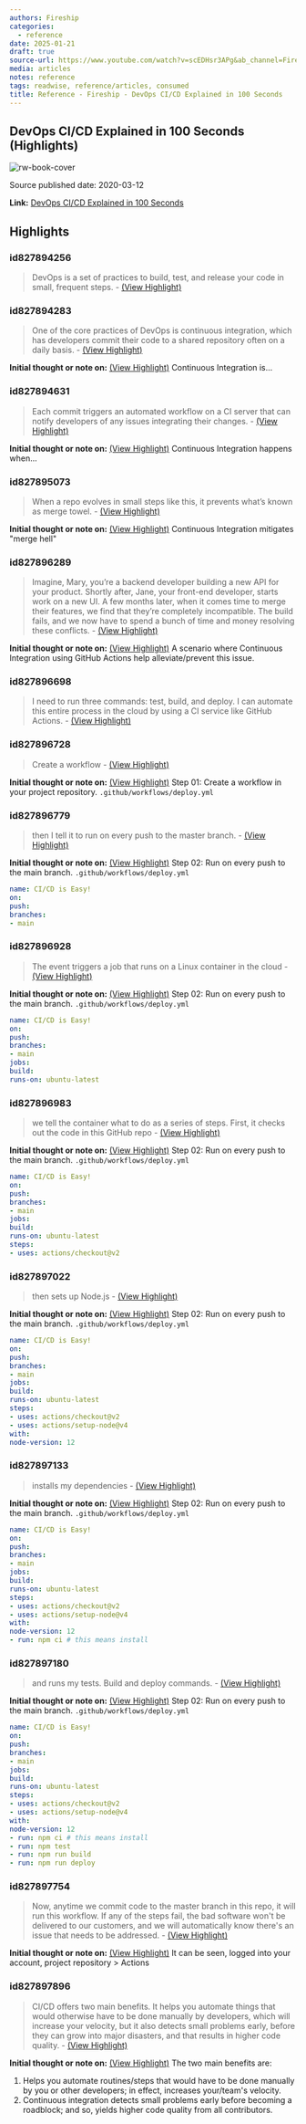 ```yaml
---
authors: Fireship
categories:
  - reference
date: 2025-01-21
draft: true
source-url: https://www.youtube.com/watch?v=scEDHsr3APg&ab_channel=Fireship
media: articles
notes: reference
tags: readwise, reference/articles, consumed
title: Reference - Fireship - DevOps CI/CD Explained in 100 Seconds
---
```

## DevOps CI/CD Explained in 100 Seconds (Highlights)

![rw-book-cover](https://i.ytimg.com/vi/scEDHsr3APg/maxresdefault.jpg)

Source published date: 2020-03-12

**Link:** [DevOps CI/CD Explained in 100 Seconds](https://www.youtube.com/watch?v=scEDHsr3APg&ab_channel=Fireship)

## Highlights
### id827894256

> DevOps is a set of practices to build, test, and release your code in small, frequent steps.
> \- [(View Highlight)](https://read.readwise.io/read/01jfrhwm1jk0qq1vtr1q8ex5nq)

### id827894283

> One of the core practices of DevOps is continuous integration, which has developers commit their code to a shared repository often on a daily basis.
> \- [(View Highlight)](https://read.readwise.io/read/01jfrhxae8ahx6p44g5kxtbg6b)

**Initial thought or note on:** [(View Highlight)](https://read.readwise.io/read/01jfrhxae8ahx6p44g5kxtbg6b)
Continuous Integration is...

### id827894631

> Each commit triggers an automated workflow on a CI server that can notify developers of any issues integrating their changes.
> \- [(View Highlight)](https://read.readwise.io/read/01jfrhz53ehpjvy37ctetjwzzn)

**Initial thought or note on:** [(View Highlight)](https://read.readwise.io/read/01jfrhz53ehpjvy37ctetjwzzn)
Continuous Integration happens when...

### id827895073

> When a repo evolves in small steps like this, it prevents what’s known as merge towel.
> \- [(View Highlight)](https://read.readwise.io/read/01jfrj018g152bz2v32ehhxt6x)

**Initial thought or note on:** [(View Highlight)](https://read.readwise.io/read/01jfrj018g152bz2v32ehhxt6x)
Continuous Integration mitigates "merge hell"

### id827896289

> Imagine, Mary, you’re a backend developer building a new API for your product. Shortly after, Jane, your front-end developer, starts work on a new UI. A few months later, when it comes time to merge their features, we find that they’re completely incompatible. The build fails, and we now have to spend a bunch of time and money resolving these conflicts.
> \- [(View Highlight)](https://read.readwise.io/read/01jfrj2g9wrfm7cf4ddb5a0gzs)

**Initial thought or note on:** [(View Highlight)](https://read.readwise.io/read/01jfrj2g9wrfm7cf4ddb5a0gzs)
A scenario where Continuous Integration using GitHub Actions help alleviate/prevent this issue.

### id827896698

> I need to run three commands: test, build, and deploy. I can automate this entire process in the cloud by using a CI service like GitHub Actions.
> \- [(View Highlight)](https://read.readwise.io/read/01jfrj5ttv6s8ctkkpdr0vr2n5)

### id827896728

> Create a workflow
> \- [(View Highlight)](https://read.readwise.io/read/01jfrj6syb3rxpkktywpkjas4c)

**Initial thought or note on:** [(View Highlight)](https://read.readwise.io/read/01jfrj6syb3rxpkktywpkjas4c)
Step 01: Create a workflow in your project repository.
`.github/workflows/deploy.yml`

### id827896779

> then I tell it to run on every push to the master branch.
> \- [(View Highlight)](https://read.readwise.io/read/01jfrj8n415gdws2jkk7st5j5t)

**Initial thought or note on:** [(View Highlight)](https://read.readwise.io/read/01jfrj8n415gdws2jkk7st5j5t)
Step 02: Run on every push to the main branch.
`.github/workflows/deploy.yml`
```yml
name: CI/CD is Easy!
on:
push:
branches:
- main
```

### id827896928

> The event triggers a job that runs on a Linux container in the cloud
> \- [(View Highlight)](https://read.readwise.io/read/01jfrjcw7z819m56swnrrs2qwr)

**Initial thought or note on:** [(View Highlight)](https://read.readwise.io/read/01jfrjcw7z819m56swnrrs2qwr)
Step 02: Run on every push to the main branch.
`.github/workflows/deploy.yml`
```yml
name: CI/CD is Easy!
on:
push:
branches:
- main
jobs:
build:
runs-on: ubuntu-latest
```

### id827896983

> we tell the container what to do as a series of steps. First, it checks out the code in this GitHub repo
> \- [(View Highlight)](https://read.readwise.io/read/01jfrje6ad1b27ey86sw5fdz7t)

**Initial thought or note on:** [(View Highlight)](https://read.readwise.io/read/01jfrje6ad1b27ey86sw5fdz7t)
Step 02: Run on every push to the main branch.
`.github/workflows/deploy.yml`
```yml
name: CI/CD is Easy!
on:
push:
branches:
- main
jobs:
build:
runs-on: ubuntu-latest
steps:
- uses: actions/checkout@v2
```

### id827897022

> then sets up Node.js
> \- [(View Highlight)](https://read.readwise.io/read/01jfrjga1k8xjkag5pcka9gyt6)

**Initial thought or note on:** [(View Highlight)](https://read.readwise.io/read/01jfrjga1k8xjkag5pcka9gyt6)
Step 02: Run on every push to the main branch.
`.github/workflows/deploy.yml`
```yml
name: CI/CD is Easy!
on:
push:
branches:
- main
jobs:
build:
runs-on: ubuntu-latest
steps:
- uses: actions/checkout@v2
- uses: actions/setup-node@v4
with:
node-version: 12
```

### id827897133

> installs my dependencies
> \- [(View Highlight)](https://read.readwise.io/read/01jfrjk7xhy7km95tw98prn0sp)

**Initial thought or note on:** [(View Highlight)](https://read.readwise.io/read/01jfrjk7xhy7km95tw98prn0sp)
Step 02: Run on every push to the main branch.
`.github/workflows/deploy.yml`
```yml
name: CI/CD is Easy!
on:
push:
branches:
- main
jobs:
build:
runs-on: ubuntu-latest
steps:
- uses: actions/checkout@v2
- uses: actions/setup-node@v4
with:
node-version: 12
- run: npm ci # this means install
```

### id827897180

> and runs my tests.
>   Build and deploy commands.
> \- [(View Highlight)](https://read.readwise.io/read/01jfrjmw8jye1jfwz30t2fvd6x)

**Initial thought or note on:** [(View Highlight)](https://read.readwise.io/read/01jfrjmw8jye1jfwz30t2fvd6x)
Step 02: Run on every push to the main branch.
`.github/workflows/deploy.yml`
```yml
name: CI/CD is Easy!
on:
push:
branches:
- main
jobs:
build:
runs-on: ubuntu-latest
steps:
- uses: actions/checkout@v2
- uses: actions/setup-node@v4
with:
node-version: 12
- run: npm ci # this means install
- run: npm test
- run: npm run build
- run: npm run deploy
```

### id827897754

> Now, anytime we commit code to the master branch in this repo, it will run this workflow. If any of the steps fail, the bad software won't be delivered to our customers, and we will automatically know there's an issue that needs to be addressed.
> \- [(View Highlight)](https://read.readwise.io/read/01jfrjrhgppkreanf0rz89adgd)

**Initial thought or note on:** [(View Highlight)](https://read.readwise.io/read/01jfrjrhgppkreanf0rz89adgd)
It can be seen, logged into your account, project repository > Actions

### id827897896

> CI/CD offers two main benefits.
>   It helps you automate things that would otherwise have to be done manually by developers, which will increase your velocity, but it also detects small problems early, before they can grow into major disasters, and that results in higher code quality.
> \- [(View Highlight)](https://read.readwise.io/read/01jfrjvsxtyz706vvw46wq2cvy)

**Initial thought or note on:** [(View Highlight)](https://read.readwise.io/read/01jfrjvsxtyz706vvw46wq2cvy)
The two main benefits are:
1. Helps you automate routines/steps that would have to be done manually by you or other developers; in effect, increases your/team's velocity.
2. Continuous integration detects small problems early before becoming a roadblock; and so, yields higher code quality from all contributors.

